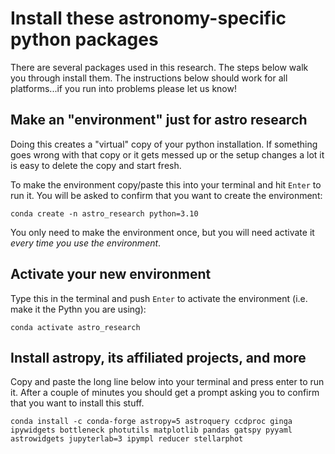 # Install these astronomy-specific python packages

There are several packages used in this research. The steps below walk you through install them. The instructions below should work for all platforms...if you run into problems please let us know!

## Make an "environment" just for astro research

Doing this creates a "virtual" copy of your python installation. If something goes wrong with that copy or it gets messed up or the setup changes a lot it is easy to delete the copy and start fresh.

To make the environment copy/paste this into your terminal and hit `Enter` to run it. You will be asked to confirm that you want to create the environment:

```
conda create -n astro_research python=3.10
```

You only need to make the environment once, but you will need activate it *every time you use the environment*.

## Activate your new environment

Type this in the terminal and push `Enter` to activate the environment (i.e. make it the Pythn you are using):

```
conda activate astro_research
```

## Install astropy, its affiliated projects, and more

Copy and paste the long line below into your terminal and press enter to run it. After a couple of minutes you should get a prompt asking you to confirm that you want to install this stuff.

```
conda install -c conda-forge astropy=5 astroquery ccdproc ginga ipywidgets bottleneck photutils matplotlib pandas gatspy pyyaml astrowidgets jupyterlab=3 ipympl reducer stellarphot
```
